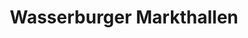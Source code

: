 ---
title: "Wasserburger Markthallen"
url: /wasserburg-am-inn/wasserburger-markthallen/
shop: Lebensmittel
---